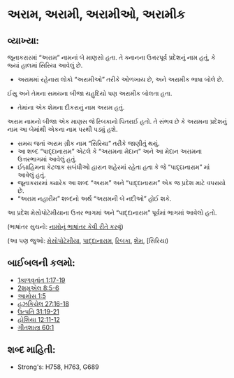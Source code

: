 # અરામ, અરામી, અરામીઓ, અરામીક 

## વ્યાખ્યા:

જૂનાકરારમાં “અરામ” નામનાં બે માણસો હતા.
તે ક્નાનના ઉત્તરપૂર્વ પ્રદેશનું નામ હતું, કે જ્યાં હાલમાં સિરિયા આવેલું છે.

* અરામમાં રહેનારા લોકો “અરામીઓ” તરીકે ઓળખાય છે, અને અરામીક ભાષા બોલે છે.

ઈસુ અને તેમના સમયના બીજા યહુદિયો પણ અરામીક બોલતા હતા.

* તેમાંના એક શેમના દીકરાનું નામ અરામ હતું.

અરામ નામનો બીજા એક માણસ જે રિબકાનો પિતરાઈ હતો.
તે સંભવ છે કે અરામના પ્રદેશનું નામ આ બેમાંથી એકના નામ પરથી પડ્યું હશે.

* સમય જતાં અરામ ગ્રીક નામ “સિરિયા” તરીકે જાણીતું થયું.
* આ શબ્દ “પાદ્દાનારામ” એટલે કે “અરામના મેદાન” અને આ મેદાન અરામના ઉત્તરભાગમાં આવેલું હતું.
* ઈબ્રાહિમના કેટલાક સબંધીઓ હારાન શહેરમાં રહેતા હતા કે જે “પાદ્દાનારામ” માં આવેલું હતું.
* જૂનાકરારમાં ક્યારેક આ શબ્દ “અરામ” અને “પાદ્દાનારામ” એક જ પ્રદેશ માટે વપરાયો છે.
* “અરામ નહારીમ” શબ્દનો અર્થ “અરામની બે નદીઓ”  હોઈ શકે.

આ પ્રદેશ મેસોપોટેમીયાના ઉત્તર ભાગમાં અને “પાદ્દાનારામ” પૂર્વમાં ભાગમાં આવેલો હતો.

(ભાષાંતર સુચનો: [નામોનું ભાષાંતર કેવી રીતે કરવું](rc://gu/ta/man/translate/translate-names))

(આ પણ જુઓ: [મેસોપોટેમીયા](../names/mesopotamia.md), [પાદ્દાનારામ](../names/paddanaram.md), [રિબકા](../names/rebekah.md), [શેમ](../names/shem.md), [સિરિયા)

## બાઈબલની કલમો: 

* [1કાળવૃતાંત 1:17-19](../names/syria.md)
* [2શમુએલ 8:5-6](rc://gu/tn/help/1ch/01/17)
* [આમોસ 1:5](rc://gu/tn/help/2sa/08/05)
* [હઝકિયેલ 27:16-18](rc://gu/tn/help/amo/01/05)
* [ઉત્પતિ 31:19-21](rc://gu/tn/help/ezk/27/16)
* [હોશિયા 12:11-12](rc://gu/tn/help/gen/31/19)
* [ગીતશાસ્ત્ર 60:1](rc://gu/tn/help/hos/12/11)

## શબ્દ માહિતી: 

* Strong's: H758, H763, G689
